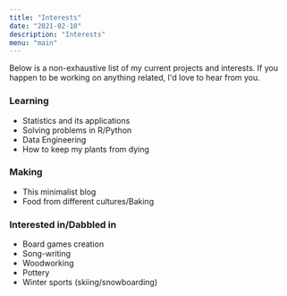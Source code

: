 ```yaml
---
title: "Interests"
date: "2021-02-10"
description: "Interests"
menu: "main"
---
```


Below is a non-exhaustive list of my current projects and interests. If you happen to be working on anything related, I'd love to hear from you. 

### Learning

- Statistics and its applications
- Solving problems in R/Python
- Data Engineering
- How to keep my plants from dying

### Making

- This minimalist blog
- Food from different cultures/Baking


### Interested in/Dabbled in

- Board games creation
- Song-writing
- Woodworking
- Pottery
- Winter sports (skiing/snowboarding)





